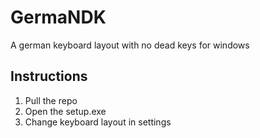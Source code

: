 # GermaNDK
A german keyboard layout with no dead keys for windows

## Instructions
1. Pull the repo
1. Open the setup.exe
1. Change keyboard layout in settings
